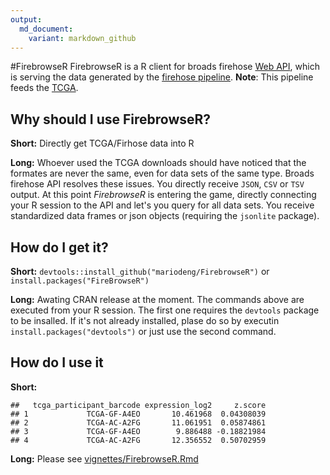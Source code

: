 ```yaml
---
output:
  md_document:
    variant: markdown_github
---
```


#FirebrowseR
FirebrowseR is a R client for broads firehose [Web API](http://firebrowse.org/api-docs/), which is serving the data generated by the [firehose pipeline](http://firebrowse.org/). __Note__: This pipeline feeds the [TCGA](https://tcga-data.nci.nih.gov/tcga/).

## Why should I use FirebrowseR?
__Short:__ Directly get TCGA/Firhose data into R

__Long:__ Whoever used the TCGA downloads should have noticed that the formates are never the same, even for data sets of the same type. Broads firehose API resolves these issues. You directly receive `JSON`, `CSV` or `TSV` output. At this point _FirebrowseR_ is entering the game, directly connecting your R session to the API and let's you query for all data sets. You receive standardized data frames or json objects (requiring the `jsonlite` package). 

## How do I get it?
__Short:__ `devtools::install_github("mariodeng/FirebrowseR")` or `install.packages("FireBrowseR")`

__Long:__ Awating CRAN release at the moment. The commands above are executed from your R session. The first one requires the `devtools` package to be insalled. If it's not already installed, plase do so by executin `install.packages("devtools")` or just use the second command.

## How do I use it
__Short:__

```
##   tcga_participant_barcode expression_log2     z.score
## 1             TCGA-GF-A4EO       10.461968  0.04308039
## 2             TCGA-AC-A2FG       11.061951  0.05874861
## 3             TCGA-GF-A4EO        9.886488 -0.18821984
## 4             TCGA-AC-A2FG       12.356552  0.50702959
```
__Long:__
Please see [vignettes/FirebrowseR.Rmd](https://github.com/mariodeng/FirebrowseR/blob/master/vignettes/FirebrowseR.Rmd)
